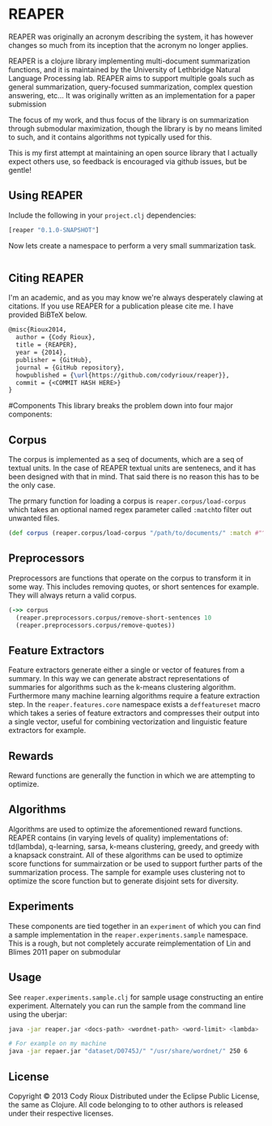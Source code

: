 # REAPER
REAPER was originally an acronym describing the system, it has however changes so much from its inception
that the acronym no longer applies.

REAPER is a clojure library implementing multi-document summarization functions, and it is
maintained by the University of Lethbridge Natural Language Processing lab. REAPER aims to
support multiple goals such as general summarization, query-focused summarization, complex question
answering, etc...  It was originally written as an implementation for a paper submission

The focus of my work, and thus focus of the library is on summarization through submodular maximization,
though the library is by no means limited to such, and it contains algorithms not typically used for this.

This is my first attempt at maintaining an open source library that I actually expect others use, so
feedback is encouraged via github issues, but be gentle!

## Using REAPER

Include the following in your `project.clj` dependencies:

```clojure
[reaper "0.1.0-SNAPSHOT"]
```

Now lets create a namespace to perform a very small summarization task.

```experiment.clj

```

## Citing REAPER

I'm an academic, and as you may know we're always desperately clawing at citations. If you use REAPER for a
publication please cite me. I have provided BiBTeX below.

```latex
@misc{Rioux2014,
  author = {Cody Rioux},
  title = {REAPER},
  year = {2014},
  publisher = {GitHub},
  journal = {GitHub repository},
  howpublished = {\url{https://github.com/codyrioux/reaper}},
  commit = {<COMMIT HASH HERE>}
}
```


#Components
This library breaks the problem down into four major components:

## Corpus
The corpus is implemented as a seq of documents, which are a seq of textual units. In the case of REAPER
textual units are sentenecs, and it has been designed with that in mind. That said there is no reason this
has to be the only case.

The prmary function for loading a corpus is `reaper.corpus/load-corpus` which takes an optional named
regex parameter called `:match`to filter out unwanted files.

```clojure
(def corpus (reaper.corpus/load-corpus "/path/to/documents/" :match #"^DOC.*")

```

## Preprocessors
Preprocessors are functions that operate on the corpus to transform it in some way. This includes
removing quotes, or short sentences for example. They will always return a valid corpus.

```clojure
(->> corpus
  (reaper.preprocessors.corpus/remove-short-sentences 10
  (reaper.preprocessors.corpus/remove-quotes))
```

## Feature Extractors
Feature extractors generate either a single or vector of features from a summary. In this way we can generate abstract
representations of summaries for algorithms such as the k-means clustering algorithm. Furthermore many machine learning
algorithms require a feature extraction step. In the `reaper.features.core` namespace exists a `deffeatureset` macro
which takes a series of feature extractors and compresses their output into a single vector, useful for combining
vectorization and linguistic feature extractors for example.


## Rewards 
Reward functions are generally the function in which we are attempting to optimize.


## Algorithms
Algorithms are used to optimize the aforementioned reward functions. REAPER contains (in varying levels of quality)
implementations of: td(lambda), q-learning, sarsa, k-means clustering, greedy, and greedy with a knapsack constraint.
All of these algorithms can be used to optimize score functions for summairzation or be used to support further
parts of the summarization process. The sample for example uses clustering not to optimize the score function but to
generate disjoint sets for diversity.

## Experiments

These components are tied together in an `experiment` of which you can find a sample implementation
in the `reaper.experiments.sample` namespace. This is a rough, but not completely accurate reimplementation
of Lin and Blimes 2011 paper on submodular 

## Usage
See `reaper.experiments.sample.clj` for sample usage constructing an entire experiment. Alternately you can run the
sample from the command line using the uberjar:

```bash
java -jar reaper.jar <docs-path> <wordnet-path> <word-limit> <lambda>  

# For example on my machine
java -jar repaer.jar "dataset/D0745J/" "/usr/share/wordnet/" 250 6 
```

## License

Copyright © 2013 Cody Rioux
Distributed under the Eclipse Public License, the same as Clojure.
All code belonging to to other authors is released under their respective licenses.
